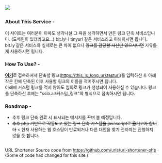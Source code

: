 <img src="https://user-images.githubusercontent.com/51117451/179945819-fcf66c9d-3b82-4feb-b5c7-918b5e85be57.png">

##

### About This Service -
이 사이트는 여러분이 아마도 생각나실 그 욕을 생각하면서 만든 링크 단축 서비스입니다. (도메인이 있더라고요...) bit.ly나 tinyurl 같은 서비스라고 이해하시면 됩니다.<br>bit.ly 같은 서비스와 실제로는 큰 차이 없으니 ~~링크를 감당할 자신만 있으시다면~~ 자유롭게 사용하시면 됩니다.

### How To Use? -
<a href="https://ssib.al">**여기**</a>로 접속하셔서 단축할 링크(https://this_is_long_url.testurl)를 입력하신 후 아래 작은 칸에 단축된 이후 사용할 링크의 이름을 적어주시면 됩니다.<br>아래에 커스텀 링크를 적지 않아도 임의로 링크가 생성되어 사용하실 수 있습니다. 링크를 단축하신 후에는 "ssib.al/커스텀_링크"의 형식으로 접속하시면 됩니다.

### Roadmap -
* 추후 링크 단축 완료 시 표시되는 메시지를 꾸며 볼 예정입니다.
* <del>추후 php 기반으로 작동되고 있는 링크 단축 시스템을 javascript로 옮기고자 합니다</del> < 현재 사용하는 웹 호스팅이 만료되거나 다른 대안을 찾기 전까지는 진행하지 않을 듯 합니다.

##
URL Shortener Source code from https://github.com/urls/url-shortener-php (Some of code had changed for this site.)
